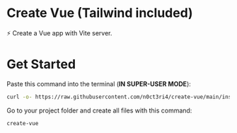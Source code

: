# Create Vue (Tailwind included)

⚡ Create a Vue app with Vite server.

# Get Started

Paste this command into the terminal (**IN SUPER-USER MODE**):

```sh
curl -o- https://raw.githubusercontent.com/n0ct3ri4/create-vue/main/install.sh?$RANDOM | bash
```

Go to your project folder and create all files with this command:

```sh
create-vue
```

